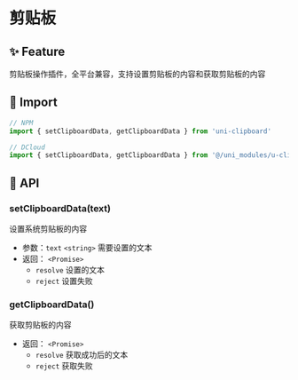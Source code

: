 # 剪贴板

## ✨ Feature

剪贴板操作插件，全平台兼容，支持设置剪贴板的内容和获取剪贴板的内容

## 🥗 Import

```Javascript
// NPM
import { setClipboardData, getClipboardData } from 'uni-clipboard'

// DCloud
import { setClipboardData, getClipboardData } from '@/uni_modules/u-clipboard/js_sdk'
```

## 🥪 API

### setClipboardData(text)

设置系统剪贴板的内容

- 参数：`text` `<string>` 需要设置的文本
- 返回： `<Promise>`
  - `resolve` 设置的文本
  - `reject` 设置失败

### getClipboardData()

获取剪贴板的内容

- 返回： `<Promise>`
  - `resolve` 获取成功后的文本
  - `reject` 获取失败
